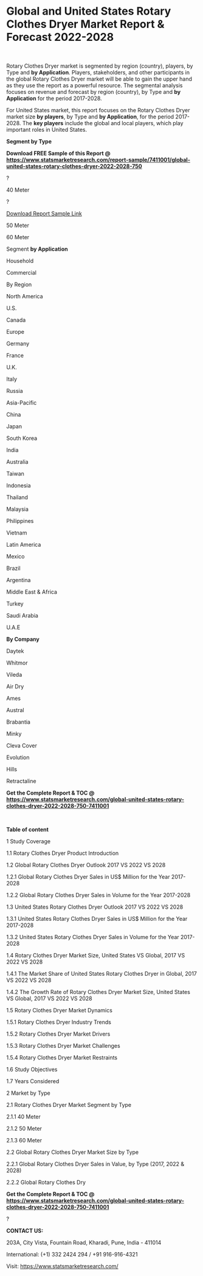 <h1>Global and United States Rotary Clothes Dryer Market Report & Forecast 2022-2028</h1><br/><p>Rotary Clothes Dryer market is segmented by region (country), players, by Type and <strong>by Application</strong>. Players, stakeholders, and other participants in the global Rotary Clothes Dryer market will be able to gain the upper hand as they use the report as a powerful resource. The segmental analysis focuses on revenue and forecast by region (country), by Type and <strong>by Application</strong> for the period 2017-2028.</p>
 
 
 
 <p>For United States market, this report focuses on the Rotary Clothes Dryer market size <strong>by players</strong>, by Type and <strong>by Application</strong>, for the period 2017-2028. The <strong>key players</strong> include the global and local players, which play important roles in United States.</p>
 
 
 
 <p><strong>Segment by Type</strong></p>
 
 
 
 <div><b>Download FREE Sample of this Report @ <a href="https://www.statsmarketresearch.com/download-free-sample/7411001/global-united-states-rotary-clothes-dryer-2022-2028-750">https://www.statsmarketresearch.com/report-sample/7411001/global-united-states-rotary-clothes-dryer-2022-2028-750</a></b></div>
 
 
 
 <p>? </p>
 
 
 
 <p>40 Meter</p>
 
 
 
 <p>? </p>
 
 
 
 <p><a href="https://www.statsmarketresearch.com/download-free-sample/7411001/global-united-states-rotary-clothes-dryer-2022-2028-750">Download Report Sample Link</a></p>
 
 
 
 <p>50 Meter</p>
 
 
 
 <p>60 Meter</p>
 
 
 
 <p>Segment <strong>by Application</strong></p>
 
 
 
 <p>Household</p>
 
 
 
 <p>Commercial</p>
 
 
 
 <p>By Region</p>
 
 
 
 <p>North America</p>
 
 
 
 <p>U.S.</p>
 
 
 
 <p>Canada</p>
 
 
 
 <p>Europe</p>
 
 
 
 <p>Germany</p>
 
 
 
 <p>France</p>
 
 
 
 <p>U.K.</p>
 
 
 
 <p>Italy</p>
 
 
 
 <p>Russia</p>
 
 
 
 <p>Asia-Pacific</p>
 
 
 
 <p>China</p>
 
 
 
 <p>Japan</p>
 
 
 
 <p>South Korea</p>
 
 
 
 <p>India</p>
 
 
 
 <p>Australia</p>
 
 
 
 <p>Taiwan</p>
 
 
 
 <p>Indonesia</p>
 
 
 
 <p>Thailand</p>
 
 
 
 <p>Malaysia</p>
 
 
 
 <p>Philippines</p>
 
 
 
 <p>Vietnam</p>
 
 
 
 <p>Latin America</p>
 
 
 
 <p>Mexico</p>
 
 
 
 <p>Brazil</p>
 
 
 
 <p>Argentina</p>
 
 
 
 <p>Middle East & Africa</p>
 
 
 
 <p>Turkey</p>
 
 
 
 <p>Saudi Arabia</p>
 
 
 
 <p>U.A.E</p>
 
 
 
 <p><strong>By Company</strong></p>
 
 
 
 <p>Daytek</p>
 
 
 
 <p>Whitmor</p>
 
 
 
 <p>Vileda</p>
 
 
 
 <p>Air Dry</p>
 
 
 
 <p>Ames</p>
 
 
 
 <p>Austral</p>
 
 
 
 <p>Brabantia</p>
 
 
 
 <p>Minky</p>
 
 
 
 <p>Cleva Cover</p>
 
 
 
 <p>Evolution</p>
 
 
 
 <p>Hills</p>
 
 
 
 <p>Retractaline</p>
 
 
 
 <div><b>Get the Complete Report & TOC @ <a href="https://www.statsmarketresearch.com/global-united-states-rotary-clothes-dryer-2022-2028-750-7411001">https://www.statsmarketresearch.com/global-united-states-rotary-clothes-dryer-2022-2028-750-7411001</a></b></div>
 
 
 
 <p><br />
 
 <b>Table of content</b></p>
 
 
 
 <p>1 Study Coverage<br />
 
 1.1 Rotary Clothes Dryer Product Introduction<br />
 
 1.2 Global Rotary Clothes Dryer Outlook 2017 VS 2022 VS 2028<br />
 
 1.2.1 Global Rotary Clothes Dryer Sales in US$ Million for the Year 2017-2028<br />
 
 1.2.2 Global Rotary Clothes Dryer Sales in Volume for the Year 2017-2028<br />
 
 1.3 United States Rotary Clothes Dryer Outlook 2017 VS 2022 VS 2028<br />
 
 1.3.1 United States Rotary Clothes Dryer Sales in US$ Million for the Year 2017-2028<br />
 
 1.3.2 United States Rotary Clothes Dryer Sales in Volume for the Year 2017-2028<br />
 
 1.4 Rotary Clothes Dryer Market Size, United States VS Global, 2017 VS 2022 VS 2028<br />
 
 1.4.1 The Market Share of United States Rotary Clothes Dryer in Global, 2017 VS 2022 VS 2028<br />
 
 1.4.2 The Growth Rate of Rotary Clothes Dryer Market Size, United States VS Global, 2017 VS 2022 VS 2028<br />
 
 1.5 Rotary Clothes Dryer Market Dynamics<br />
 
 1.5.1 Rotary Clothes Dryer Industry Trends<br />
 
 1.5.2 Rotary Clothes Dryer Market Drivers<br />
 
 1.5.3 Rotary Clothes Dryer Market Challenges<br />
 
 1.5.4 Rotary Clothes Dryer Market Restraints<br />
 
 1.6 Study Objectives<br />
 
 1.7 Years Considered<br />
 
 2 Market by Type<br />
 
 2.1 Rotary Clothes Dryer Market Segment by Type<br />
 
 2.1.1 40 Meter<br />
 
 2.1.2 50 Meter<br />
 
 2.1.3 60 Meter<br />
 
 2.2 Global Rotary Clothes Dryer Market Size by Type<br />
 
 2.2.1 Global Rotary Clothes Dryer Sales in Value, by Type (2017, 2022 & 2028)<br />
 
 2.2.2 Global Rotary Clothes Dry</p>
 
 
 
 <div><b>Get the Complete Report & TOC @ <a href="https://www.statsmarketresearch.com/global-united-states-rotary-clothes-dryer-2022-2028-750-7411001">https://www.statsmarketresearch.com/global-united-states-rotary-clothes-dryer-2022-2028-750-7411001</a></b></div>
 
 
 
 <p>? </p>
 
 
 
 <p><b>CONTACT US:</b><br />
 
 203A, City Vista, Fountain Road, Kharadi, Pune, India - 411014<br />
 
 International: (+1) 332 2424 294 / +91 916-916-4321<br />
 
 Visit: <a href="https://www.statsmarketresearch.com/">https://www.statsmarketresearch.com/</a></p>